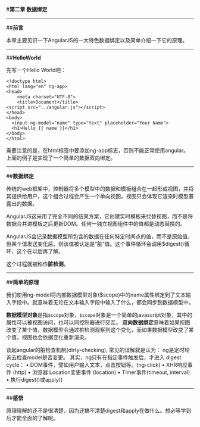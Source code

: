 ﻿#**第二章 数据绑定**

---
##**前言**

本章主要见识一下AngularJS的一大特色数据绑定以及简单介绍一下它的原理。


---

##**HelloWorld**

先写一个Hello World吧：

    <!doctype html>
    <html lang="en" ng-app>
    <head>
    	<meta charset="UTF-8">
    	<title>Document</title>
    <script src="../angular.js"></script>	
    </head>
    <body>
      <input ng-model="name" type="text" placeholder="Your Name">
      <h1>Hello {{ name }}</h1>	
    </body>
    </html>
    
需要注意的是，在html标签中要添加ng-app标志，否则不能正常使用angular。上面的例子是实现了一个简单的数据双向绑定。

---
##**数据绑定**

传统的web框架中，控制器将多个模型中的数据和模板组合在一起形成视图，并将其提供给用户，这个组合过程会产生一个单向视图。视图只会体现它渲染时模型暴露出的数据。

AngularJS这采用了完全不同的结果方案，它创建实时模板来代替视图，而不是将数据合并进模板之后更新DOM。任何一独立视图组件中的值都是动态替换的。

AngularJS会记录数据模型所包含的数据在任何特定时间点的值，而不是原始值，但某个值发送变化后，则该值被认定是“脏”值。这个事件循环会调用$digest()循环，这个在以后再了解。

这个过程就被称作**脏检测**。


---

##**简单的原理**

我们使用ng-model将内部数据模型对象($scope)中的name属性绑定到了文本输入字段中。就意味着无论在文本输入字段中输入了什么，都会同步到数据模型中。

**数据模型对象**是指`$scope`对象，`$scope`对象是一个简单的javascript对象，其中的属性可以被视图访问，也可以同控制器进行交互。
**双向数据绑定**意味着如果视图改变了某个值，数据模型会通过桩检测观察到这个变化，而如果数据模型改变了某个值，视图也会依据变化重新渲染。

谈起angular的脏检查机制(dirty-checking), 常见的误解就是认为： ng是定时轮询去检查model是否变更。
其实，ng只有在指定事件触发后，才进入 digest cycle：
•	DOM事件，譬如用户输入文本，点击按钮等。(ng-click)
•	XHR响应事件 (http)
•	浏览器 Location变更事件 (location)
•	Timer事件(timeout, interval)
•	执行digest()或apply()

---

##**感悟**

原理理解的还不是很清楚，因为还搞不清楚digest和apply在做什么。想必等学到后才能全面的了解呢。




